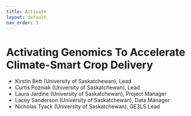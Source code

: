 ```yaml
---
title: Activate
layout: default
nav_order: 3
---
```



# Activating Genomics To Accelerate Climate-Smart Crop Delivery

* Kirstin Bett (University of Saskatchewan), Lead
* Curtis Pozniak (University of Saskatchewan), Lead
* Laura Jardine (University of Saskatchewan), Project Manager
* Lacey Sanderson (University of Saskatchewan), Data Manager
* Nicholas Tyack (University of Saskatchewan), GE3LS Lead
